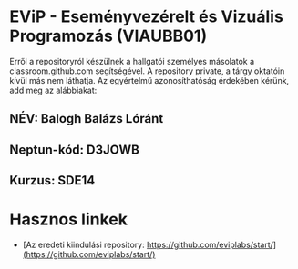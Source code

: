 # EViP - Eseményvezérelt és Vizuális Programozás (VIAUBB01)

Erről a repositoryról készülnek a hallgatói személyes másolatok a classroom.github.com segítségével.
A repository private, a tárgy oktatóin kívül más nem láthatja.
Az egyértelmű azonosíthatóság érdekében kérünk, add meg az alábbiakat:

## NÉV: Balogh Balázs Lóránt
## Neptun-kód: D3JOWB
## Kurzus: SDE14

# Hasznos linkek 

- [Az eredeti kiindulási repository: https://github.com/eviplabs/start/](https://github.com/eviplabs/start/)
